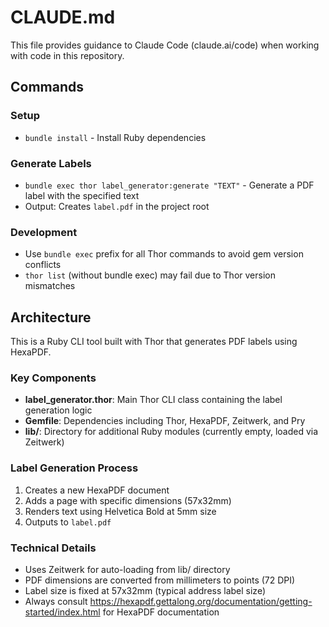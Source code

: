 # CLAUDE.md

This file provides guidance to Claude Code (claude.ai/code) when working with code in this repository.

## Commands

### Setup
- `bundle install` - Install Ruby dependencies

### Generate Labels
- `bundle exec thor label_generator:generate "TEXT"` - Generate a PDF label with the specified text
- Output: Creates `label.pdf` in the project root

### Development
- Use `bundle exec` prefix for all Thor commands to avoid gem version conflicts
- `thor list` (without bundle exec) may fail due to Thor version mismatches

## Architecture

This is a Ruby CLI tool built with Thor that generates PDF labels using HexaPDF.

### Key Components
- **label_generator.thor**: Main Thor CLI class containing the label generation logic
- **Gemfile**: Dependencies including Thor, HexaPDF, Zeitwerk, and Pry
- **lib/**: Directory for additional Ruby modules (currently empty, loaded via Zeitwerk)

### Label Generation Process
1. Creates a new HexaPDF document
2. Adds a page with specific dimensions (57x32mm)
3. Renders text using Helvetica Bold at 5mm size
4. Outputs to `label.pdf`

### Technical Details
- Uses Zeitwerk for auto-loading from lib/ directory
- PDF dimensions are converted from millimeters to points (72 DPI)
- Label size is fixed at 57x32mm (typical address label size)
- Always consult https://hexapdf.gettalong.org/documentation/getting-started/index.html for HexaPDF documentation
